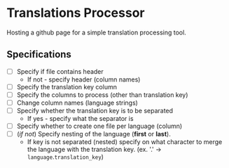 # Translations Processor

Hosting a github page for a simple translation processing tool.

## Specifications

- [ ] Specify if file contains header
  - If not - specify header (column names)
- [ ] Specify the translation key column
- [ ] Specify the columns to process (other than translation key)
- [ ] Change column names (language strings)
- [ ] Specify whether the translation key is to be separated
  - If yes - specify what the separator is
- [ ] Specify whether to create one file per language (column)
- [ ] (_if not_) Specify nesting of the language (**first** or **last**).
  - If key is not separated (nested) specify on what character to merge the language with the translation key. (ex. '.' -> `language`.`translation_key`)
